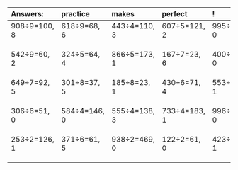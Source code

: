 | Answers: | practice | makes | perfect | ! |
| :--- | :--- | :--- | :--- | :--- |
| 908÷9=100, 8 | 618÷9=68, 6 | 443÷4=110, 3 | 607÷5=121, 2 | 995÷5=199, 0 | 
|   |   |   |   |   | 
|   |   |   |   |   | 
|   |   |   |   |   | 
| 542÷9=60, 2 | 324÷5=64, 4 | 866÷5=173, 1 | 167÷7=23, 6 | 400÷8=50, 0 | 
|   |   |   |   |   | 
|   |   |   |   |   | 
|   |   |   |   |   | 
| 649÷7=92, 5 | 301÷8=37, 5 | 185÷8=23, 1 | 430÷6=71, 4 | 553÷6=92, 1 | 
|   |   |   |   |   | 
|   |   |   |   |   | 
|   |   |   |   |   | 
| 306÷6=51, 0 | 584÷4=146, 0 | 555÷4=138, 3 | 733÷4=183, 1 | 996÷4=249, 0 | 
|   |   |   |   |   | 
|   |   |   |   |   | 
|   |   |   |   |   | 
| 253÷2=126, 1 | 371÷6=61, 5 | 938÷2=469, 0 | 122÷2=61, 0 | 423÷2=211, 1 | 
|   |   |   |   |   | 
|   |   |   |   |   | 
|   |   |   |   |   | 
